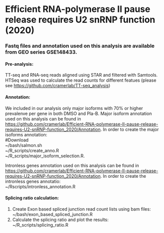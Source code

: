 # Efficient RNA-polymerase II pause release requires U2 snRNP function (2020)

### Fastq files and annotation used on this analysis are available from GEO series GSE148433.

#### Pre-analysis:   
TT-seq and RNA-seq reads aligned using STAR and filtered with Samtools. HTSeq  was used to calculate the read counts for different featues (please see https://github.com/cramerlab/TT-seq_analysis)


#### Annotation:
We included in our analysis only major isoforms with 70% or higher prevalenve per gene in both DMSO and Pla-B.
Major isoform annotation used on this analysis can be found in https://github.com/cramerlab/Efficient-RNA-polymerase-II-pause-release-requires-U2-snRNP-function_2020/Annotation. 
In order to create the major isoforms annotation:  
#Download   
~/bash/salmon.sh  
~/R_scripts/create_anno.R      
~/R_scripts/major_isoform_selection.R. 


Intronless genes annotation used on this analysis can be found in https://github.com/cramerlab/Efficient-RNA-polymerase-II-pause-release-requires-U2-snRNP-function_2020/Annotation. 
In order to create the intronless genes annotatio:  
~/Rscripts/intronless_annotation.R   

#### Splicing ratio calculation:  
1) Create Exon based spliced junction read count lists using bam files:  
~/bash/exon_based_spliced_junction.R   
2) Calculate the splicing ratio and plot the results:  
~/R_scripts/splicing_ratio.R

